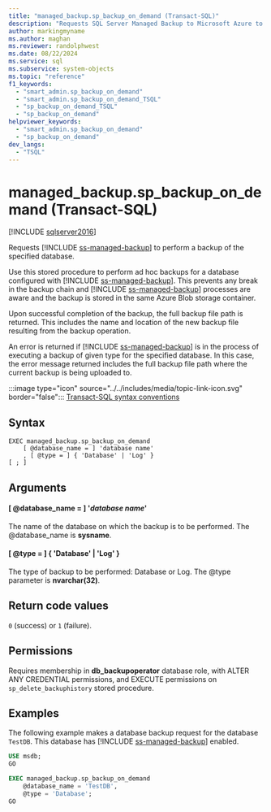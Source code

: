 ```yaml
---
title: "managed_backup.sp_backup_on_demand (Transact-SQL)"
description: "Requests SQL Server Managed Backup to Microsoft Azure to perform a backup of the specified database."
author: markingmyname
ms.author: maghan
ms.reviewer: randolphwest
ms.date: 08/22/2024
ms.service: sql
ms.subservice: system-objects
ms.topic: "reference"
f1_keywords:
  - "smart_admin.sp_backup_on_demand"
  - "smart_admin.sp_backup_on_demand_TSQL"
  - "sp_backup_on_demand_TSQL"
  - "sp_backup_on_demand"
helpviewer_keywords:
  - "smart_admin.sp_backup_on_demand"
  - "sp_backup_on_demand"
dev_langs:
  - "TSQL"
---
```

# managed_backup.sp_backup_on_demand (Transact-SQL)

[!INCLUDE [sqlserver2016](../../includes/applies-to-version/sqlserver2016.md)]

Requests [!INCLUDE [ss-managed-backup](../../includes/ss-managed-backup-md.md)] to perform a backup of the specified database.

Use this stored procedure to perform ad hoc backups for a database configured with [!INCLUDE [ss-managed-backup](../../includes/ss-managed-backup-md.md)]. This prevents any break in the backup chain and [!INCLUDE [ss-managed-backup](../../includes/ss-managed-backup-md.md)] processes are aware and the backup is stored in the same Azure Blob storage container.

Upon successful completion of the backup, the full backup file path is returned. This includes the name and location of the new backup file resulting from the backup operation.

An error is returned if [!INCLUDE [ss-managed-backup](../../includes/ss-managed-backup-md.md)] is in the process of executing a backup of given type for the specified database. In this case, the error message returned includes the full backup file path where the current backup is being uploaded to.

:::image type="icon" source="../../includes/media/topic-link-icon.svg" border="false"::: [Transact-SQL syntax conventions](../../t-sql/language-elements/transact-sql-syntax-conventions-transact-sql.md)

## Syntax

```syntaxsql
EXEC managed_backup.sp_backup_on_demand
    [ @database_name = ] 'database name'
    , [ @type = ] { 'Database' | 'Log' }
[ ; ]
```

## Arguments

#### [ @database_name = ] '*database name*'

The name of the database on which the backup is to be performed. The @database_name is **sysname**.

#### [ @type = ] { 'Database' | 'Log' }

The type of backup to be performed: Database or Log. The @type parameter is **nvarchar(32)**.

## Return code values

`0` (success) or `1` (failure).

## Permissions

Requires membership in **db_backupoperator** database role, with ALTER ANY CREDENTIAL permissions, and EXECUTE permissions on `sp_delete_backuphistory` stored procedure.

## Examples

The following example makes a database backup request for the database `TestDB`. This database has [!INCLUDE [ss-managed-backup](../../includes/ss-managed-backup-md.md)] enabled.

```sql
USE msdb;
GO

EXEC managed_backup.sp_backup_on_demand
    @database_name = 'TestDB',
    @type = 'Database';
GO
```

